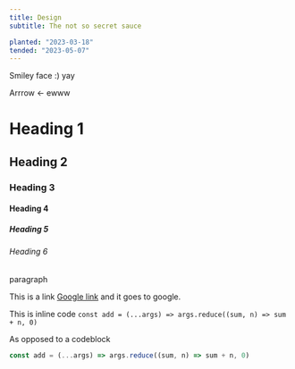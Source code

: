 ```yaml
---
title: Design
subtitle: The not so secret sauce

planted: "2023-03-18"
tended: "2023-05-07"
---
```


Smiley face :) yay

Arrrow \<- ewww

# Heading 1

## Heading 2

### Heading 3

#### Heading 4

##### Heading 5

###### Heading 6

paragraph

This is a link [Google link](https://google.com) and it goes to google.

This is inline code `const add = (...args) => args.reduce((sum, n) => sum + n, 0)`

As opposed to a codeblock

```js
const add = (...args) => args.reduce((sum, n) => sum + n, 0)
```
